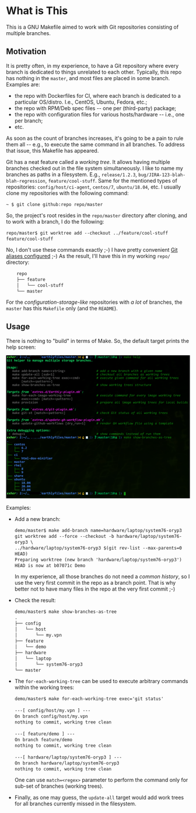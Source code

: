 <!--
SPDX-FileCopyrightText: Copyright (C) 2018 - 2025 Alex Turbov <i.zaufi@gmail.com>
SPDX-License-Identifier: GPL-3.0-or-later
-->

What is This
============

This is a GNU Makefile aimed to work with Git repositories consisting of multiple branches.


Motivation
----------

It is pretty often, in my experience, to have a Git repository where every branch is dedicated
to things unrelated to each other. Typically, this repo has nothing in the `master`, and most
files are placed in some branch. Examples are:

* the repo with Dockerfiles for CI, where each branch is dedicated to a particular OS/distro.
  I.e., CentOS, Ubuntu, Fedora, etc.;
* the repo with RPM/Deb spec files -- one per (third-party) package;
* the repo with configuration files for various hosts/hardware -- i.e., one per branch;
* etc.

As soon as the count of branches increases, it's going to be a pain to rule them all -- e.g.,
to execute the same command in all branches. To address that issue, this Makefile has appeared.

Git has a neat feature called a *working tree*. It allows having multiple branches checked out
in the file system simultaneously.  I like to name my branches as paths in a filesystem. E.g.,
`release/1.2.3`, `bug/JIRA-123-blah-blah-regression`, `feature/cool-stuff`.  Same for the
mentioned types of repositories: `config/host/ci-agent`, `centos/7`, `ubuntu/18.04`, etc.
I usually clone my repositories with the following command:

```console
~ $ git clone github:repo repo/master
```

So, the project's root resides in the `repo/master` directory after cloning, and to work with
a branch, I do the following:

```console
repo/master$ git worktree add --checkout ../feature/cool-stuff feature/cool-stuff
```

No, I don't use these commands exactly ;-) I have pretty convenient [Git aliases configured][1]
;-) As the result, I'll have this in my working `repo/` directory:

```console
    repo
    ├── feature
    │   └── cool-stuff
    └── master
```

For the *configuration-storage-like* repositories with *a lot* of branches, the `master` has this
`Makefile` only (and the `README`).


Usage
-----

There is nothing to "build" in terms of Make. So, the default target prints the help screen:

![Help Screen](help-screen.png)

Examples:

* Add a new branch:

  ```console
  demo/master$ make add-branch name=hardware/laptop/system76-oryp3
  git worktree add --force --checkout -b hardware/laptop/system76-oryp3 \
  ../hardware/laptop/system76-oryp3 $(git rev-list --max-parents=0 HEAD)
  Preparing worktree (new branch 'hardware/laptop/system76-oryp3')
  HEAD is now at b07071c Demo
  ```

  In my experience, all those branches do not need a *common history*, so I use the very first
  commit in the repo as a branch point. That is why better not to have many files in the repo
  at the very first commit ;-)

* Check the result:

  ```console
  demo/master$ make show-branches-as-tree
  .
  ├── config
  │   └── host
  │       └── my.vpn
  ├── feature
  │   └── demo
  ├── hardware
  │   └── laptop
  │       └── system76-oryp3
  └── master
  ```

* The `for-each-working-tree` can be used to execute arbitrary commands within the working trees:

  ```console
  demo/master$ make for-each-working-tree exec='git status'

  ---[ config/host/my.vpn ] ---
  On branch config/host/my.vpn
  nothing to commit, working tree clean

  ---[ feature/demo ] ---
  On branch feature/demo
  nothing to commit, working tree clean

  ---[ hardware/laptop/system76-oryp3 ] ---
  On branch hardware/laptop/system76-oryp3
  nothing to commit, working tree clean
  ```

  One can use `match=<regex>` parameter to perform the command only for sub-set of branches
  (working trees).

* Finally, as one may guess, the `update-all` target would add work trees for all branches
  currently missed in the filesystem.

[1]: https://github.com/zaufi/etc-files/blob/hardware/notebook/System76-OryxPro/gitconfig#L5
